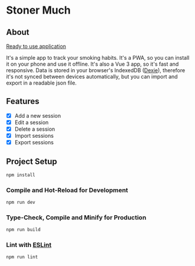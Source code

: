 # Stoner Much

## About
[Ready to use application](https://stonermuch.com/)

It's a simple app to track your smoking habits. It's a PWA, so you can install it on your phone and use it offline. It's also a Vue 3 app, so it's fast and responsive.
Data is stored in your browser's IndexedDB ([Dexie](https://dexie.org/)), therefore it's not synced between devices automatically, but you can import and export in a readable json file.

## Features
- [x] Add a new session
- [x] Edit a session
- [x] Delete a session
- [x] Import sessions
- [x] Export sessions

## Project Setup

```sh
npm install
```

### Compile and Hot-Reload for Development

```sh
npm run dev
```

### Type-Check, Compile and Minify for Production

```sh
npm run build
```

### Lint with [ESLint](https://eslint.org/)

```sh
npm run lint
```
